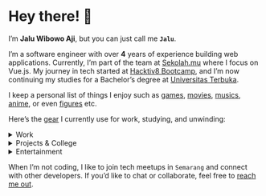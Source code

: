 # Hey there! 👋

I’m **Jalu Wibowo Aji**, but you can just call me **`Jalu`**.

I’m a software engineer with over **4** years of experience building web applications. Currently, I’m part of the team at [Sekolah.mu](https://sekolah.mu) where I focus on Vue.js. My journey in tech started at [Hacktiv8 Bootcamp](https://www.hacktiv8.com/), and I’m now continuing my studies for a Bachelor’s degree at [Universitas Terbuka](https://www.ut.ac.id/en/).

I keep a personal list of things I enjoy such as [games](/collections?for=games), [movies](/collections?for=movies), [musics](/collections?for=musics), [anime](/collections?for=anime), or even [figures](/collections?for=figures) etc.


Here’s the [gear](/collections?for=gadgets) I currently use for work, studying, and unwinding:

<details>
  <summary>Work</summary>
  <div class="mb-2"></div>

- MacBook Pro M1 13"
</details>

<details>
  <summary>Projects & College</summary>
  <div class="mb-2"></div>

- Acer K243Y Monitor LCD
- Keychron K2 Keyboard (Brown Switch)
- Logitech M350 Pebble Mouse
- Custom PC Build (Intel Core i5 12400, 16GB DDR5 RAM, 500GB SSD + 1TB HDD)
- Micropack MWB-11 HD Webcam
</details>

<details>
  <summary>Entertainment</summary>
  <div class="mb-2"></div>

- Nintendo Switch (v2)
- Amazon Kindle Paperwhite (10th gen)
</details>

When I’m not coding, I like to join tech meetups in `Semarang` and connect with other developers. If you’d like to chat or collaborate, feel free to [reach me out](/#contactme).
